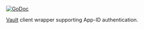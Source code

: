 [![GoDoc](http://godoc.org/github.com/dollarshaveclub/go-lib/vaultclient?status.png)](http://godoc.org/github.com/dollarshaveclub/go-lib/vaultclient)

[Vault](https://vaultproject.io) client wrapper supporting App-ID authentication.
